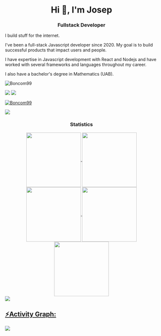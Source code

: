 <h1 align="center">Hi 👋, I'm Josep</h1>
<h3 align="center">Fullstack Developer</h3>

I build stuff for the internet.

I've been a full-stack Javascript developer since 2020. My goal is to build successful products that impact users and people.

I have expertise in Javascript development with React and Nodejs and have worked with several frameworks and languages throughout my career.

I also have a bachelor's degree in Mathematics (UAB).

<p align="left"> <img src="https://komarev.com/ghpvc/?username=Boncom99&label=Profile%20views&color=0e75b6&style=flat" alt="Boncom99" /> </p>
<div> <a href="https://www.linkedin.com/in/josep-boncompte/" target="_blank"><img src="https://img.shields.io/badge/LinkedIn-0077B5?style=for-the-badge&logo=linkedin&logoColor=white" target="_blank"></a>
<a href="https://github.com/Boncom99" target="_blank"><img src="https://img.shields.io/badge/GitHub-100000?style=for-the-badge&logo=github&logoColor=white" target="_blank"></a>



<p align="left"> <a href="https://github.com/ryo-ma/github-profile-trophy"><img src="https://github-profile-trophy.vercel.app/?username=Boncom99&theme=tokyonight" alt="Boncom99" /></a> </p>




[//]: # (<img align="left" height="180em" src="https://github-readme-stats.vercel.app/api/top-langs/?username=Boncom99&layout=compact&theme=tokyonight" alt="Boncom99" />)

[//]: # (<p>&nbsp;<img align="center" height="180em" src="https://github-readme-stats.vercel.app/api?username=Boncom99&show_icons=true&locale=en&theme=tokyonight" alt="Boncom99" /></p>)


[//]: # ([![GitHub Streak]&#40;https://streak-stats.demolab.com/?user=Boncom99&theme=dark&#41;]&#40;https://git.io/streak-stats&#41;)


<img src="https://user-images.githubusercontent.com/73097560/115834477-dbab4500-a447-11eb-908a-139a6edaec5c.gif"><h3 align="center">Statistics</h3>
<div align="center">
<a href="https://github.com/Boncom99">
<img align="center" src="http://github-profile-summary-cards.vercel.app/api/cards/stats?username=Boncom99&theme=tokyonight" height="180em" />
<img align="center" src="http://github-profile-summary-cards.vercel.app/api/cards/most-commit-language?username=Boncom99&theme=tokyonight" height="180em" />
<img align="center" src="http://github-profile-summary-cards.vercel.app/api/cards/repos-per-language?username=Boncom99&theme=tokyonight" height="180em" />
<img align="center" src="http://github-profile-summary-cards.vercel.app/api/cards/productive-time?username=Boncom99&theme=tokyonight" height="180em" />
<img align="center" src="http://github-profile-summary-cards.vercel.app/api/cards/profile-details?username=Boncom99&theme=2077" height="180em" />
</div>
<img src="https://user-images.githubusercontent.com/73097560/115834477-dbab4500-a447-11eb-908a-139a6edaec5c.gif"><h2 align="left">⚡Activity Graph:</h2>
<img align="center" src="https://github-readme-activity-graph.vercel.app/graph?username=Boncom99&theme=tokyo-night"/>
